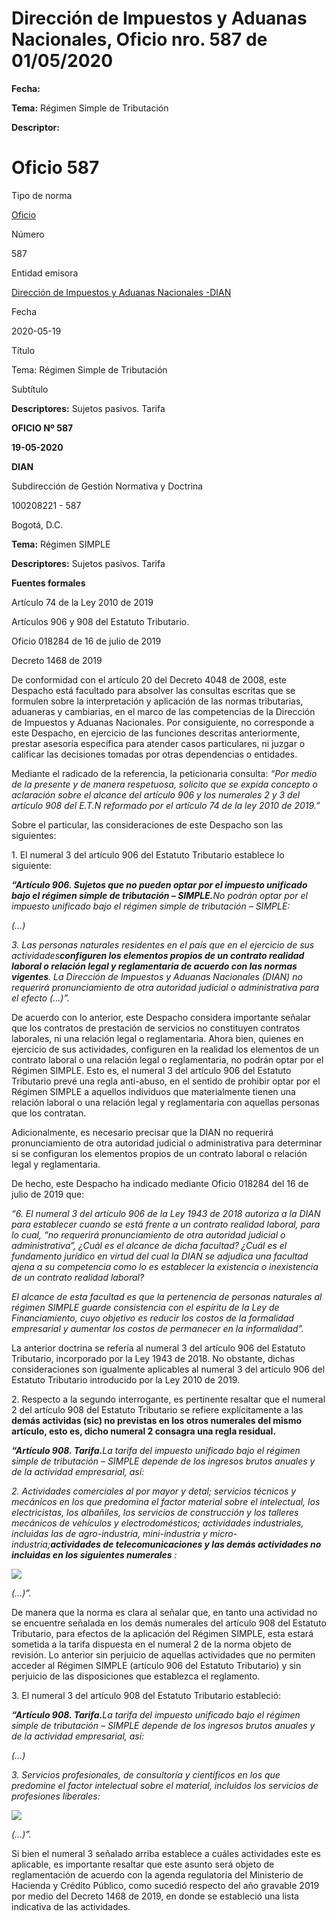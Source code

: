 # Dirección de Impuestos y Aduanas Nacionales, Oficio nro. 587 de 01/05/2020


**Fecha:**

**Tema:** Régimen Simple de Tributación

**Descriptor:**

# Oficio 587

Tipo de norma

[Oficio](/normatividad/tipo-de-norma/oficio)

Número

587

Entidad emisora

[Dirección de Impuestos y Aduanas Nacionales -DIAN](/normatividad/entidad-emisora/direccion-de-impuestos-y-aduanas-nacionales-dian)

Fecha

2020-05-19

Título

Tema: Régimen Simple de Tributación

Subtítulo

**Descriptores:** Sujetos pasivos. Tarifa

**OFICIO Nº 587**

**19-05-2020**

**DIAN**

Subdirección de Gestión Normativa y Doctrina

100208221 - 587

Bogotá, D.C.

**Tema:** Régimen SIMPLE

**Descriptores:** Sujetos pasivos. Tarifa

**Fuentes formales**

Artículo 74 de la Ley 2010 de 2019

Artículos 906 y 908 del Estatuto Tributario.

Oficio 018284 de 16 de julio de 2019

Decreto 1468 de 2019

De conformidad con el artículo 20 del Decreto 4048 de 2008, este Despacho está facultado para absolver las consultas escritas que se formulen sobre la interpretación y aplicación de las normas tributarias, aduaneras y cambiarias, en el marco de las competencias de la Dirección de Impuestos y Aduanas Nacionales. Por consiguiente, no corresponde a este Despacho, en ejercicio de las funciones descritas anteriormente, prestar asesoría específica para atender casos particulares, ni juzgar o calificar las decisiones tomadas por otras dependencias o entidades.

Mediante el radicado de la referencia, la peticionaria consulta:  _“Por medio de la presente y de manera respetuosa, solicito que se expida concepto o aclaración sobre el alcance del artículo 906 y los numerales 2 y 3 del artículo 908 del E.T.N reformado por el artículo 74 de la ley 2010 de 2019.”_

Sobre el particular, las consideraciones de este Despacho son las siguientes:

1\. El numeral 3 del artículo 906 del Estatuto Tributario establece lo siguiente:

**_“Artículo 906. Sujetos que no pueden optar por el impuesto unificado bajo el régimen simple de tributación – SIMPLE._**_No podrán optar por el impuesto unificado bajo el régimen simple de tributación – SIMPLE:_

_(…)_

_3\. Las personas naturales residentes en el país que en el ejercicio de sus actividades**configuren los elementos propios de un contrato realidad laboral o relación legal y reglamentaria de acuerdo con las normas vigentes**. La Dirección de Impuestos y Aduanas Nacionales (DIAN) no requerirá pronunciamiento de otra autoridad judicial o administrativa para el efecto (…)”._

De acuerdo con lo anterior, este Despacho considera importante señalar que los contratos de prestación de servicios no constituyen contratos laborales, ni una relación legal o reglamentaria. Ahora bien, quienes en ejercicio de sus actividades, configuren en la realidad los elementos de un contrato laboral o una relación legal o reglamentaria, no podrán optar por el Régimen SIMPLE. Esto es, el numeral 3 del artículo 906 del Estatuto Tributario prevé una regla anti-abuso, en el sentido de prohibir optar por el Régimen SIMPLE a aquellos individuos que materialmente tienen una relación laboral o una relación legal y reglamentaria con aquellas personas que los contratan.

Adicionalmente, es necesario precisar que la DIAN no requerirá pronunciamiento de otra autoridad judicial o administrativa para determinar si se configuran los elementos propios de un contrato laboral o relación legal y reglamentaria.

De hecho, este Despacho ha indicado mediante Oficio 018284 del 16 de julio de 2019 que:

_“6. El numeral 3 del artículo 906 de la Ley 1943 de 2018 autoriza a la DIAN para establecer cuando se está frente a un contrato realidad laboral, para lo cual, “no requerirá pronunciamiento de otra autoridad judicial o administrativa”, ¿Cuál es el alcance de dicha facultad? ¿Cuál es el fundamento jurídico en virtud del cual la DIAN se adjudica una facultad ajena a su competencia como lo es establecer la existencia o inexistencia de un contrato realidad laboral?_

_El alcance de esta facultad es que la pertenencia de personas naturales al régimen SIMPLE guarde consistencia con el espíritu de la Ley de Financiamiento, cuyo objetivo es reducir los costos de la formalidad empresarial y aumentar los costos de permanecer en la informalidad”._

La anterior doctrina se refería al numeral 3 del artículo 906 del Estatuto Tributario, incorporado por la Ley 1943 de 2018. No obstante, dichas consideraciones son igualmente aplicables al numeral 3 del artículo 906 del Estatuto Tributario introducido por la Ley 2010 de 2019.

2\. Respecto a la segundo interrogante, es pertinente resaltar que el numeral 2 del artículo 908 del Estatuto Tributario se refiere explícitamente a las **demás actividas (sic) no previstas en los otros numerales del mismo artículo, esto es, dicho numeral 2 consagra una regla residual.**

**_“Artículo 908. Tarifa._**_La tarifa del impuesto unificado bajo el régimen simple de tributación – SIMPLE depende de los ingresos brutos anuales y de la actividad empresarial, así:_

_2\. Actividades comerciales al por mayor y detal; servicios técnicos y mecánicos en los que predomina el factor material sobre el intelectual, los electricistas, los albañiles, los servicios de construcción y los talleres mecánicos de vehículos y electrodomésticos; actividades industriales, incluidas las de agro-industria, mini-industria y micro-industria;**actividades de telecomunicaciones y las demás actividades no incluidas en los siguientes numerales** :_

_![](http://www.ceta.org.co/html/imagenes/39245-img1.jpg)_

_(…)”._

De manera que la norma es clara al señalar que, en tanto una actividad no se encuentre señalada en los demás numerales del artículo 908 del Estatuto Tributario, para efectos de la aplicación del Régimen SIMPLE, esta estará sometida a la tarifa dispuesta en el numeral 2 de la norma objeto de revisión. Lo anterior sin perjuicio de aquellas actividades que no permiten acceder al Régimen SIMPLE (artículo 906 del Estatuto Tributario) y sin perjuicio de las disposiciones que establezca el reglamento.

3\. El numeral 3 del artículo 908 del Estatuto Tributario estableció:

**_“Artículo 908. Tarifa._**_La tarifa del impuesto unificado bajo el régimen simple de tributación – SIMPLE depende de los ingresos brutos anuales y de la actividad empresarial, así:_

_(…)_

_3\. Servicios profesionales, de consultoría y científicos en los que predomine el factor intelectual sobre el material, incluidos los servicios de profesiones liberales:_

_![](http://www.ceta.org.co/html/imagenes/39245-img2.jpg)_

_(…)”._

Si bien el numeral 3 señalado arriba establece a cuáles actividades este es aplicable, es importante resaltar que este asunto será objeto de reglamentación de acuerdo con la agenda regulatoria del Ministerio de Hacienda y Crédito Público, como sucedió respecto del año gravable 2019 por medio del Decreto 1468 de 2019, en donde se estableció una lista indicativa de las actividades.
